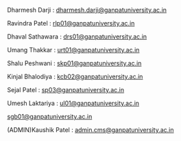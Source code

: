 Dharmesh Darji : dharmesh.darji@ganpatuniversity.ac.in

Ravindra Patel : rlp01@ganpatuniversity.ac.in

Dhaval Sathawara : drs01@ganpatuniversity.ac.in

Umang Thakkar : urt01@ganpatuniversity.ac.in

Shalu Peshwani : skp01@ganpatuniversity.ac.in

Kinjal Bhalodiya : kcb02@ganpatuniversity.ac.in

Sejal Patel : sp03@ganpatuniversity.ac.in

Umesh Laktariya : ul01@ganpatuniversity.ac.in

sgb01@ganpatuniversity.ac.in

(ADMIN)Kaushik Patel : admin.cms@ganpatuniversity.ac.in
